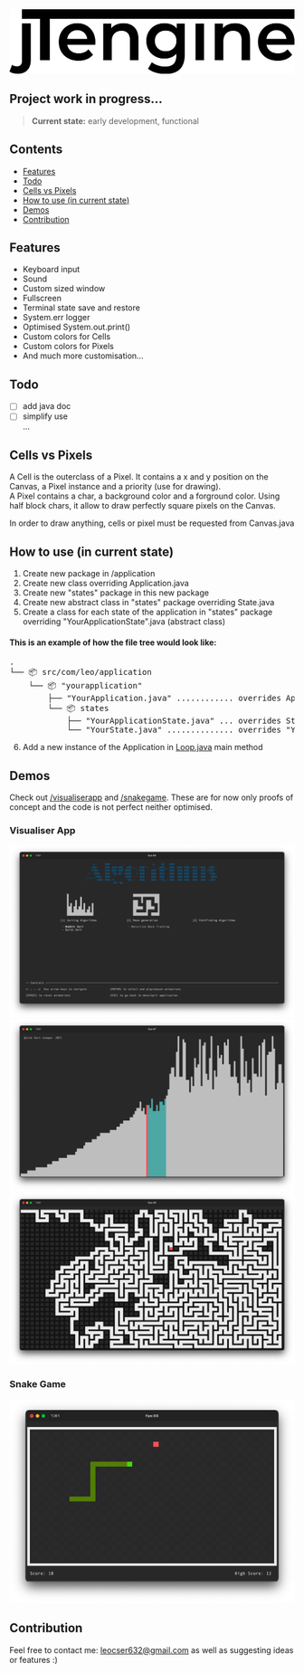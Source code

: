 <img src="res/jTengineLogo.png" alt="C++ Logo" width="514" height="114" />

## Project work in progress... 
> **Current state:** early development, functional

## Contents

- [Features](#features)
- [Todo](#todo)
- [Cells vs Pixels](#cells-vs-pixels)
- [How to use (in current state)](#how-to-use)
- [Demos](#demos)
- [Contribution](#contribution)

<a name="features"></a>
## Features
- Keyboard input
- Sound
- Custom sized window
- Fullscreen
- Terminal state save and restore
- System.err logger
- Optimised System.out.print()
- Custom colors for Cells
- Custom colors for Pixels
- And much more customisation...

<a name="todo"></a>
## Todo
- [ ] add java doc  
- [ ] simplify use  
...

<a name="cells-vs-pixels"></a>
## Cells vs Pixels
A Cell is the outerclass of a Pixel. It contains a x and y position on the Canvas, a Pixel instance and a priority (use for drawing).  
A Pixel contains a char, a background color and a forground color. Using half block chars, it allow to draw perfectly square pixels on the Canvas.

In order to draw anything, cells or pixel must be requested from Canvas.java

<a name="how-to-use"></a>
## How to use (in current state)
1. Create new package in /application
2. Create new class overriding Application.java
3. Create new "states" package in this new package
4. Create new abstract class in "states" package overriding State.java
5. Create a class for each state of the application in "states" package overriding "YourApplicationState".java (abstract class)

#### This is an example of how the file tree would look like:
<pre>
.
└── 📦 src/com/leo/application
    └── 📦 "yourapplication"
        ├── "YourApplication.java" ............ overrides Application.java
        └── 📦 states
            ├── "YourApplicationState.java" ... overrides State.java
            └── "YourState.java" .............. overrides "YourApplicationState.java"
</pre>

6. Add a new instance of the Application in [Loop.java](src/com/leo/application/Loop.java) main method

<a name="demo"></a>
## Demos
Check out [/visualiserapp](src/com/leo/application/visualiserapp) and [/snakegame](src/com/leo/application/snakegame). These are for now only proofs of concept and the code is not perfect neither optimised.

### Visualiser App
![menuAlgorithms](res/demo/menuAlgorithms.png)
![quickSort](res/demo/quickSort.png)
![maze](res/demo/maze.png)
### Snake Game
![snake](res/demo/snake.png)

<a name="contribution"></a>
## Contribution
Feel free to contact me: leocser632@gmail.com as well as suggesting ideas or features :)
